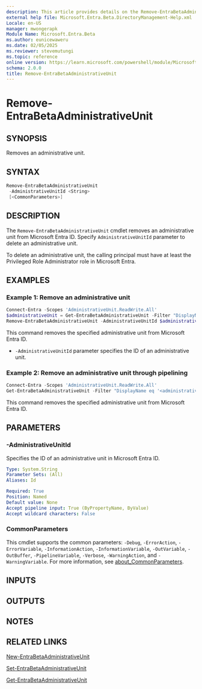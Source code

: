 ```yaml
---
description: This article provides details on the Remove-EntraBetaAdministrativeUnit command.
external help file: Microsoft.Entra.Beta.DirectoryManagement-Help.xml
Locale: en-US
manager: mwongerapk
Module Name: Microsoft.Entra.Beta
ms.author: eunicewaweru
ms.date: 02/05/2025
ms.reviewer: stevemutungi
ms.topic: reference
online version: https://learn.microsoft.com/powershell/module/Microsoft.Entra.Beta/Remove-EntraBetaAdministrativeUnit
schema: 2.0.0
title: Remove-EntraBetaAdministrativeUnit
---
```


# Remove-EntraBetaAdministrativeUnit

## SYNOPSIS

Removes an administrative unit.

## SYNTAX

```powershell
Remove-EntraBetaAdministrativeUnit
 -AdministrativeUnitId <String>
 [<CommonParameters>]
```

## DESCRIPTION

The `Remove-EntraBetaAdministrativeUnit` cmdlet removes an administrative unit from Microsoft Entra ID. Specify `AdministrativeUnitId` parameter to delete an administrative unit.

To delete an administrative unit, the calling principal must have at least the Privileged Role Administrator role in Microsoft Entra.

## EXAMPLES

### Example 1: Remove an administrative unit

```powershell
Connect-Entra -Scopes 'AdministrativeUnit.ReadWrite.All'
$administrativeUnit = Get-EntraBetaAdministrativeUnit -Filter "DisplayName eq '<administrative-unit-display-name>'"
Remove-EntraBetaAdministrativeUnit -AdministrativeUnitId $administrativeUnit.Id
```

This command removes the specified administrative unit from Microsoft Entra ID.

- `-AdministrativeUnitId` parameter specifies the ID of an administrative unit.

### Example 2: Remove an administrative unit through pipelining

```powershell
Connect-Entra -Scopes 'AdministrativeUnit.ReadWrite.All'
Get-EntraBetaAdministrativeUnit -Filter "DisplayName eq '<administrative-unit-display-name>'" | Remove-EntraBetaAdministrativeUnit
```

This command removes the specified administrative unit from Microsoft Entra ID.

## PARAMETERS

### -AdministrativeUnitId

Specifies the ID of an administrative unit in Microsoft Entra ID.

```yaml
Type: System.String
Parameter Sets: (All)
Aliases: Id

Required: True
Position: Named
Default value: None
Accept pipeline input: True (ByPropertyName, ByValue)
Accept wildcard characters: False
```

### CommonParameters

This cmdlet supports the common parameters: `-Debug`, `-ErrorAction`, `-ErrorVariable`, `-InformationAction`, `-InformationVariable`, `-OutVariable`, `-OutBuffer`, `-PipelineVariable`, `-Verbose`, `-WarningAction`, and `-WarningVariable`. For more information, see [about_CommonParameters](https://go.microsoft.com/fwlink/?LinkID=113216).

## INPUTS

## OUTPUTS

## NOTES

## RELATED LINKS

[New-EntraBetaAdministrativeUnit](New-EntraBetaAdministrativeUnit.md)

[Set-EntraBetaAdministrativeUnit](Set-EntraBetaAdministrativeUnit.md)

[Get-EntraBetaAdministrativeUnit](Get-EntraBetaAdministrativeUnit.md)
